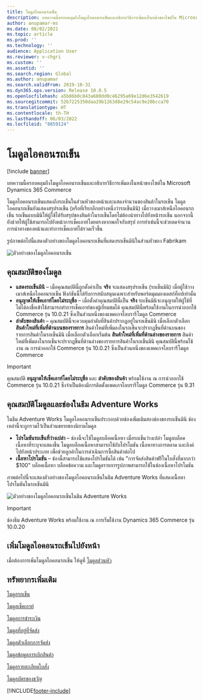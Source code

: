 ```yaml
---
title: โมดูลไอคอนรถเข็น
description: บทความนี้ครอบคลุมถึงโมดูลไอคอนรถเข็นและอธิบายวิธีการเพิ่มลงในหน้าของไซต์ใน Microsoft Dynamics 365 Commerce
author: anupamar-ms
ms.date: 08/02/2021
ms.topic: article
ms.prod: ''
ms.technology: ''
audience: Application User
ms.reviewer: v-chgri
ms.custom: ''
ms.assetid: ''
ms.search.region: Global
ms.author: anupamar
ms.search.validFrom: 2019-10-31
ms.dyn365.ops.version: Release 10.0.5
ms.openlocfilehash: a5b86b0c843a680dd0c46295a69e12d6e3542619
ms.sourcegitcommit: 52b7225350daa29b1263d8e29c54ac9e20bcca70
ms.translationtype: HT
ms.contentlocale: th-TH
ms.lasthandoff: 06/03/2022
ms.locfileid: "8859124"
---
```

# <a name="cart-icon-module"></a>โมดูลไอคอนรถเข็น

[!include [banner](includes/banner.md)]

บทความนี้ครอบคลุมถึงโมดูลไอคอนรถเข็นและอธิบายวิธีการเพิ่มลงในหน้าของไซต์ใน Microsoft Dynamics 365 Commerce

โมดูลไอคอนรถเข็นแสดงถึงรถเข็นในส่วนหัวของหน้าและแสดงจำนวนของสินค้าในรถเข็น โมดูลไอคอนรถเข็นยังแสดงสรุปรถเข็น (หรือที่เรียกอีกอย่างหนึ่งว่ารถเข็นมินิ) เมื่อวางเมาส์เหนือไอคอนรถเข็น รถเข็นแบบมินิให้ผู้ใช้ได้รับสรุปของสินค้าในรถเข็นโดยไม่ต้องนำทางไปยังหน้ารถเข็น นอกจากนี้ยังช่วยให้ผู้ใช้สามารถไปยังหน้าการเช็คเอาท์โดยตรงหากพอใจกับสรุป การทำเช่นนี้จะช่วยลดจำนวนการนำทางของหน้าและทำการเช็คเอาท์ได้รวดเร็วขึ้น 

รูปภาพต่อไปนี้แสดงตัวอย่างของโมดูลไอคอนรถเข็นที่แสดงรถเข็นมินิในส่วนหัวของ Fabrikam

![ตัวอย่างของโมดูลไอคอนรถเข็น](./media/ecommerce-Minicart.PNG)

## <a name="module-properties"></a>คุณสมบัติของโมดูล

- **แสดงรถเข็นมินิ** – เมื่อคุณสมบัตินี้ถูกตั้งค่าเป็น **จริง** จะแสดงสรุปรถเข็น (รถเข็นมินิ) เมื่อผู้ใช้วางเมาส์เหนือไอคอนรถเข็น ฟังก์ชันนี้ได้รับการสนับสนุนเฉพาะสำหรับพอร์ตมุมมองเดสก์ท็อปเท่านั้น
- **อนุญาตให้เช็คเอาท์โดยไม่ระบุชื่อ** – เมื่อตั้งค่าคุณสมบัตินี้เป็น **จริง** รถเข็นมินิจะอนุญาตให้ผู้ใช้ที่ไม่ได้ลงชื่อเข้าใช้สามารถทำการเช็คเอาท์ของผู้เยี่ยมชมได้ คุณสมบัตินี้พร้อมใช้งานในการนำออกใช้ Commerce รุ่น 10.0.21 ซึ่งเป็นส่วนหนึ่งของแพคเกจไลบรารีโมดูล Commerce
- **ลำดับของสินค้า** – คุณสมบัตินี้จะควบคุมลำดับที่สินค้าปรากฏอยู่ในรถเข็นมินิ เมื่อเลือกตัวเลือก **สินค้าใหม่ที่เพิ่มที่ด้านบนของรายการ** สินค้าใหม่ที่เพิ่มลงในรถเข็นจะปรากฏขึ้นที่ด้านบนของรายการสินค้าในรถเข็นมินิ เมื่อเลือกตัวเลือกเริ่มต้น **สินค้าใหม่ที่เพิ่มที่ด้านล่างของรายการ** สินค้าใหม่ที่เพิ่มลงในรถเข็นจะปรากฏขึ้นที่ด้านล่างของรายการสินค้าในรถเข็นมินิ คุณสมบัตินี้พร้อมใช้งาน ณ การนำออกใช้ Commerce รุ่น 10.0.21 ซึ่งเป็นส่วนหนึ่งของแพคเกจไลบรารีโมดูล Commerce

> [!IMPORTANT]
> คุณสมบัติ **อนุญาตให้เช็คเอาท์โดยไม่ระบุชื่อ** และ **ลำดับของสินค้า** พร้อมใช้งาน ณ การนำออกใช้ Commerce รุ่น 10.0.21 ซึ่งจำเป็นต้องมีการติดตั้งแพคเกจไลบรารีโมดูล Commerce รุ่น 9.31

## <a name="module-properties-and-slots-in-the-adventure-works-theme"></a>คุณสมบัติโมดูลและช่องในธีม Adventure Works

ในธีม Adventure Works โมดูลไอคอนรถเข็นประกอบด้วยช่องเพิ่มเติมสองช่องของรถเข็นมินิ ช่องเหล่านี้จะถูกรวมไว้เป็นส่วนขยายของนิยามโมดูล

- **โปรโมชันรถเข็นที่ว่างเปล่า** – ช่องนี้จะใช้โมดูลบล็อคเนื้อหา เมื่อรถเข็นว่างเปล่า โมดูลบล็อคเนื้อหาที่ระบุจะแสดงขึ้น โมดูลบล็อคเนื้อหาสามารถใช้กับโปรโมชัน เนื้อหาทางการตลาด และลิงค์ไปยังหน้าประเภท เพื่อช่วยลูกค้าในการดำเนินการซื้อสินค้าต่อไป
- **เนื้อหาโปรโมชัน** – ช่องนี้สามารถใช้แสดงโปรโมชันได้ เช่น "การจัดส่งสินค้าฟรีในใบสั่งที่มากกว่า $100" บล็อคเนื้อหา บล็อคข้อความ และโมดูลรายการรูปภาพสามารถใช้ในช่องเนื้อหาโปรโมชัน

ภาพต่อไปนี้จะแสดงตัวอย่างของโมดูลไอคอนรถเข็นในธีม Adventure Works ที่แสดงเนื้อหาโปรโมชันในรถเข็นมินิ

![ตัวอย่างของโมดูลไอคอนรถเข็นในธีม Adventure Works](./media/AW_minicart.PNG)

> [!IMPORTANT]
> ช่องธีม Adventure Works พร้อมใช้งาน ณ การเริ่มใช้งาน Dynamics 365 Commerce รุ่น 10.0.20

## <a name="add-a-cart-icon-module-to-a-page"></a>เพิ่มโมดูลไอคอนรถเข็นไปยังหน้า

เมื่อต้องการเพิ่มโมดูลไอคอนรถเข็น ให้ดูที่ [โมดูลส่วนหัว](author-header-module.md)

## <a name="additional-resources"></a>ทรัพยากรเพิ่มเติม

[โมดูลรถเข็น](add-cart-module.md)

[โมดูลเช็คเอาท์](add-checkout-module.md)

[โมดูลการชำระเงิน](payment-module.md)

[โมดูลที่อยู่ที่จัดส่ง](ship-address-module.md)

[โมดูลตัวเลือกการจัดส่ง](delivery-options-module.md)

[โมดูลข้อมูลการเบิกสินค้า](pickup-info-module.md)

[โมดูลรายละเอียดใบสั่ง](order-confirmation-module.md)

[โมดูลบัตรของขวัญ](add-giftcard.md)


[!INCLUDE[footer-include](../includes/footer-banner.md)]

